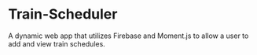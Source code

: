 # Train-Scheduler
A dynamic web app that utilizes Firebase and Moment.js to allow a user to add and view train schedules.
